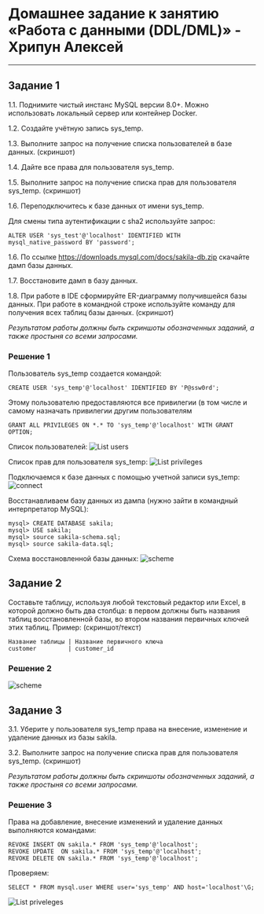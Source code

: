 # Домашнее задание к занятию «Работа с данными (DDL/DML)» - Хрипун Алексей

---

## Задание 1

1.1. Поднимите чистый инстанс MySQL версии 8.0+. Можно использовать локальный сервер или контейнер Docker.

1.2. Создайте учётную запись sys_temp.

1.3. Выполните запрос на получение списка пользователей в базе данных. (скриншот)

1.4. Дайте все права для пользователя sys_temp.

1.5. Выполните запрос на получение списка прав для пользователя sys_temp. (скриншот)

1.6. Переподключитесь к базе данных от имени sys_temp.

Для смены типа аутентификации с sha2 используйте запрос:

```
ALTER USER 'sys_test'@'localhost' IDENTIFIED WITH mysql_native_password BY 'password';
```

1.6. По ссылке https://downloads.mysql.com/docs/sakila-db.zip скачайте дамп базы данных.

1.7. Восстановите дамп в базу данных.

1.8. При работе в IDE сформируйте ER-диаграмму получившейся базы данных. При работе в командной строке используйте команду для получения всех таблиц базы данных. (скриншот)

*Результатом работы должны быть скриншоты обозначенных заданий, а также простыня со всеми запросами.*


### Решение 1
Пользователь sys_temp создается командой:
```
CREATE USER 'sys_temp'@'localhost' IDENTIFIED BY 'P@ssw0rd';
```
Этому пользователю предоставляются все привилегии (в том числе и самому назначать привилегии другим пользователям
```
GRANT ALL PRIVILEGES ON *.* TO 'sys_temp'@'localhost' WITH GRANT OPTION; 
```
Список пользователей: 
![List users](img/task1.png)

Список прав для пользователя sys_temp:
![List privileges](img/task1_2.png)

Подключаемся к базе данных с помощью учетной записи sys_temp:
![connect](img/task1_3.png)

Восстанавливаем базу данных из дампа (нужно зайти в командный интерпретатор MySQL):
```
mysql> CREATE DATABASE sakila;
mysql> USE sakila;
mysql> source sakila-schema.sql;
mysql> source sakila-data.sql;
```
Схема восстановленной базы данных:
![scheme](img/task1_4.png)


## Задание 2
Составьте таблицу, используя любой текстовый редактор или Excel, в которой должно быть два столбца: в первом должны быть названия таблиц восстановленной базы, во втором названия первичных ключей этих таблиц. Пример: (скриншот/текст)
```
Название таблицы | Название первичного ключа
customer         | customer_id
```

### Решение 2
![scheme](img/task2.png)


## Задание 3
3.1. Уберите у пользователя sys_temp права на внесение, изменение и удаление данных из базы sakila.

3.2. Выполните запрос на получение списка прав для пользователя sys_temp. (скриншот)

*Результатом работы должны быть скриншоты обозначенных заданий, а также простыня со всеми запросами.*

### Решение 3
Права на добавление, внесение изменений и удаление данных выполняются командами:
```
REVOKE INSERT ON sakila.* FROM 'sys_temp'@'localhost';
REVOKE UPDATE  ON sakila.* FROM 'sys_temp'@'localhost';
REVOKE DELETE ON sakila.* FROM 'sys_temp'@'localhost';
```
Проверяем:
```
SELECT * FROM mysql.user WHERE user='sys_temp' AND host='localhost'\G;
```
![List priveleges](img/task3.png) 

